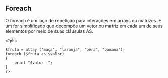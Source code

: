 ## Foreach

O foreach é um laço de repetição para interações em arrays ou matrizes. É um for simplificado que decompõe um vetor ou matriz em cada um de seus elementos por meio de suas cláusulas AS.

```
<?php

$fruta = attay ("maça", "laranja", "pêra", "banana");
foreach ($fruta as $valor)
{
    print "$valor -";
}
?>
```
